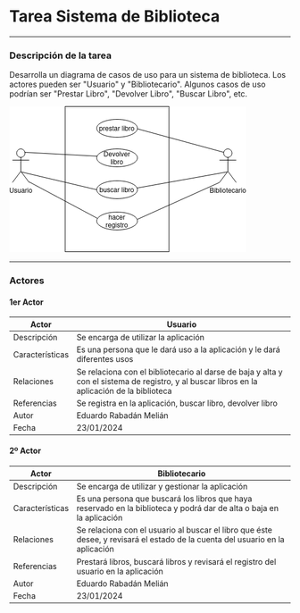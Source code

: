 # Tarea Sistema de Biblioteca
___
### Descripción de la tarea
Desarrolla un diagrama de casos de uso para un sistema de biblioteca. Los actores pueden ser "Usuario" y "Bibliotecario". Algunos casos de uso podrían ser "Prestar Libro", "Devolver Libro", "Buscar Libro", etc.

![gestion_biblioteca](image-1.png)
___
### Actores



#### 1er Actor
|  Actor | Usuario |
|---|---|
| Descripción  | Se encarga de utilizar la aplicación|
| Características  | Es una persona que le dará uso a la aplicación y le dará diferentes usos |
| Relaciones | Se relaciona con el bibliotecario al darse de baja y alta y con el  sistema de registro, y al buscar libros en la aplicación de la biblioteca |
| Referencias | Se registra en la aplicación, buscar libro, devolver libro|   
| Autor  | Eduardo Rabadán Melián |
|Fecha |23/01/2024 |



#### 2º Actor
|  Actor | Bibliotecario |
|---|---|
| Descripción  | Se encarga de utilizar y gestionar la aplicación|
| Características  | Es una persona que buscará los libros que haya reservado en la biblioteca y podrá dar de alta o baja en la aplicación |
| Relaciones | Se relaciona con el usuario al buscar el libro que éste desee, y revisará el estado de la cuenta del usuario en la aplicación  |
| Referencias | Prestará libros, buscará libros y revisará el registro del usuario en la aplicación |   
| Autor  | Eduardo Rabadán Melián |
|Fecha |23/01/2024 |
